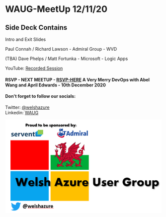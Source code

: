 # WAUG-MeetUp 12/11/20

## Side Deck Contains

Intro and Exit Slides

Paul Connah / Richard Lawson  - Admiral Group - WVD

(TBA) Dave Phelps / Matt Fortunka - Microsoft - Logic Apps

YouTube: [Recorded Session](https://youtu.be/OXvlOQWYRgw)

#### RSVP - NEXT MEETUP - [RSVP-HERE](https://www.meetup.com/MSFT-Stack/events/274527172/) A Very Merry DevOps with Abel Wang and April Edwards - 10th December 2020

#### Don't forget to follow our socials: </br>

Twitter: [@welshazure](http://www.twitter.com/welshazure) </br>
Linkedin: [WAUG](https://www.linkedin.com/groups/13866357/)


![Logo](../logo.PNG)
